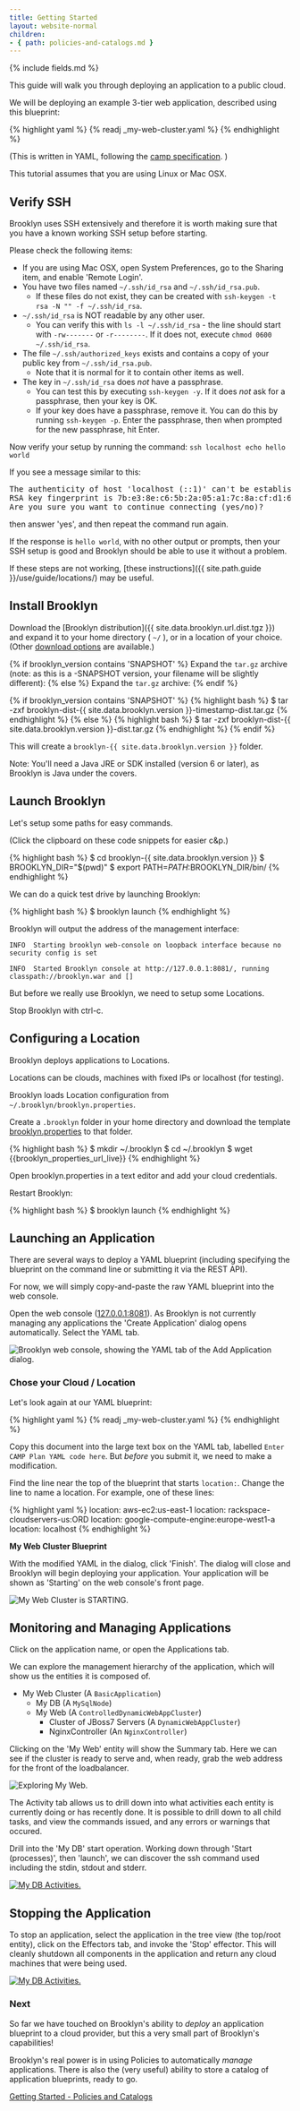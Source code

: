 ```yaml
---
title: Getting Started
layout: website-normal
children:
- { path: policies-and-catalogs.md }
---
```


{% include fields.md %}

This guide will walk you through deploying an application to a public cloud.

We will be deploying an example 3-tier web application, described using this blueprint: 

{% highlight yaml %}
{% readj _my-web-cluster.yaml %}
{% endhighlight %}

(This is written in YAML, following the [camp specification](https://www.oasis-open.org/committees/camp/). )

This tutorial assumes that you are using Linux or Mac OSX.


## Verify SSH

Brooklyn uses SSH extensively and therefore it is worth making sure that you have a known working SSH setup before
starting.

Please check the following items:

- If you are using Mac OSX, open System Preferences, go to the Sharing item, and enable 'Remote Login'.
- You have two files named `~/.ssh/id_rsa` and `~/.ssh/id_rsa.pub`.
  - If these files do not exist, they can be created with `ssh-keygen -t rsa -N "" -f ~/.ssh/id_rsa`.
- `~/.ssh/id_rsa` is NOT readable by any other user.
  - You can verify this with `ls -l ~/.ssh/id_rsa` - the line should start with `-rw-------` or `-r--------`. If it
    does not, execute `chmod 0600 ~/.ssh/id_rsa`.
- The file `~/.ssh/authorized_keys` exists and contains a copy of your public key from `~/.ssh/id_rsa.pub`.
  - Note that it is normal for it to contain other items as well.
- The key in `~/.ssh/id_rsa` does *not* have a passphrase.
  - You can test this by executing `ssh-keygen -y`. If it does *not* ask for a passphrase, then your key is OK.
  - If your key does have a passphrase, remove it. You can do this by running `ssh-keygen -p`. Enter the passphrase,
    then when prompted for the new passphrase, hit Enter.

Now verify your setup by running the command: `ssh localhost echo hello world`

If you see a message similar to this:

<pre>
The authenticity of host 'localhost (::1)' can't be established.
RSA key fingerprint is 7b:e3:8e:c6:5b:2a:05:a1:7c:8a:cf:d1:6a:83:c2:ad.
Are you sure you want to continue connecting (yes/no)?
</pre>

then answer 'yes', and then repeat the command run again.

If the response is `hello world`, with no other output or prompts, then your SSH setup is good and Brooklyn should be
able to use it without a problem.

If these steps are not working, [these instructions]({{ site.path.guide }}/use/guide/locations/) may be
useful.


## Install Brooklyn

Download the [Brooklyn distribution]({{ site.data.brooklyn.url.dist.tgz }}) and expand it to your home directory ( `~/` ), or in a location of your choice. (Other [download options]({{site.path.website}}/download.html) are available.)

{% if brooklyn_version contains 'SNAPSHOT' %}
Expand the `tar.gz` archive (note: as this is a -SNAPSHOT version, your filename will be slightly different):
{% else %}
Expand the `tar.gz` archive:
{% endif %}

{% if brooklyn_version contains 'SNAPSHOT' %}
{% highlight bash %}
$ tar -zxf brooklyn-dist-{{ site.data.brooklyn.version }}-timestamp-dist.tar.gz
{% endhighlight %}
{% else %}
{% highlight bash %}
$ tar -zxf brooklyn-dist-{{ site.data.brooklyn.version }}-dist.tar.gz
{% endhighlight %}
{% endif %}

This will create a `brooklyn-{{ site.data.brooklyn.version }}` folder.

Note: You'll need a Java JRE or SDK installed (version 6 or later), as Brooklyn is Java under the covers.

## Launch Brooklyn

Let's setup some paths for easy commands.

(Click the clipboard on these code snippets for easier c&p.)

{% highlight bash %}
$ cd brooklyn-{{ site.data.brooklyn.version }}
$ BROOKLYN_DIR="$(pwd)"
$ export PATH=$PATH:$BROOKLYN_DIR/bin/
{% endhighlight %}

We can do a quick test drive by launching Brooklyn:

{% highlight bash %}
$ brooklyn launch
{% endhighlight %}

Brooklyn will output the address of the management interface:


`INFO  Starting brooklyn web-console on loopback interface because no security config is set`

`INFO  Started Brooklyn console at http://127.0.0.1:8081/, running classpath://brooklyn.war and []`

But before we really use Brooklyn, we need to setup some Locations.
 
Stop Brooklyn with ctrl-c.

## Configuring a Location

Brooklyn deploys applications to Locations.

Locations can be clouds, machines with fixed IPs or localhost (for testing).

Brooklyn loads Location configuration  from `~/.brooklyn/brooklyn.properties`. 

Create a `.brooklyn` folder in your home directory and download the template [brooklyn.properties]({{brooklyn_properties_url_path}}) to that folder.

{% highlight bash %}
$ mkdir ~/.brooklyn
$ cd ~/.brooklyn
$ wget {{brooklyn_properties_url_live}}
{% endhighlight %}

Open brooklyn.properties in a text editor and add your cloud credentials.

Restart Brooklyn:

{% highlight bash %}
$ brooklyn launch
{% endhighlight %}

## Launching an Application

There are several ways to deploy a YAML blueprint (including specifying the blueprint on the command line or submitting it via the REST API).

For now, we will simply copy-and-paste the raw YAML blueprint into the web console.

Open the web console ([127.0.0.1:8081](http://127.0.0.1:8081)). As Brooklyn is not currently managing any applications the 'Create Application' dialog opens automatically. Select the YAML tab.

![Brooklyn web console, showing the YAML tab of the Add Application dialog.](images/add-application-modal-yaml.png)


### Chose your Cloud / Location

Let's look again at our YAML blueprint:

{% highlight yaml %}
{% readj _my-web-cluster.yaml %}
{% endhighlight %}

Copy this document into the large text box on the YAML tab, labelled `Enter CAMP Plan YAML code here`. But *before* you
submit it, we need to make a modification.

Find the line near the top of the blueprint that starts `location:`. Change the line to name a location. For example,
one of these lines:

{% highlight yaml %}
location: aws-ec2:us-east-1
location: rackspace-cloudservers-us:ORD
location: google-compute-engine:europe-west1-a
location: localhost
{% endhighlight %}

**My Web Cluster Blueprint**

With the modified YAML in the dialog, click 'Finish'. The dialog will close and Brooklyn will begin deploying your
application. Your application will be shown as 'Starting' on the web console's front page.

![My Web Cluster is STARTING.](images/my-web-cluster-starting.png)


## Monitoring and Managing Applications

Click on the application name, or open the Applications tab.

We can explore the management hierarchy of the application, which will show us the entities it is composed of.

 * My Web Cluster (A `BasicApplication`)
     * My DB (A `MySqlNode`)
     * My Web (A `ControlledDynamicWebAppCluster`)
        * Cluster of JBoss7 Servers (A `DynamicWebAppCluster`)
        * NginxController (An `NginxController`)



Clicking on the 'My Web' entity will show the Summary tab. Here we can see if the cluster is ready to serve and, when ready, grab the web address for the front of the loadbalancer.

![Exploring My Web.](images/my-web.png)


The Activity tab allows us to drill down into what activities each entity is currently doing or has recently done. It is possible to drill down to all child tasks, and view the commands issued, and any errors or warnings that occured.

Drill into the 'My DB' start operation. Working down through  'Start (processes)', then 'launch', we can discover the ssh command used including the stdin, stdout and stderr.

[![My DB Activities.](images/my-db-activities.png)](images/my-db-activities-large.png)


## Stopping the Application

To stop an application, select the application in the tree view (the top/root entity), click on the Effectors tab, and invoke the 'Stop' effector. This will cleanly shutdown all components in the application and return any cloud machines that were being used.

[![My DB Activities.](images/my-web-cluster-stop-confirm.png)](images/my-web-cluster-stop-confirm-large.png)


### Next 

So far we have touched on Brooklyn's ability to *deploy* an application blueprint to a cloud provider, but this a very small part of Brooklyn's capabilities!

Brooklyn's real power is in using Policies to automatically *manage* applications. There is also the (very useful) ability to store a catalog of application blueprints, ready to go.

[Getting Started - Policies and Catalogs](policies-and-catalogs.html)
